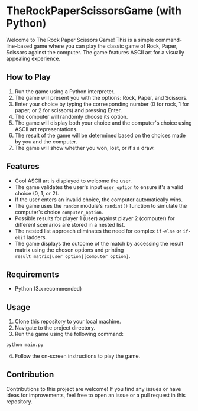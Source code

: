 # TheRockPaperScissorsGame (with Python)


Welcome to The Rock Paper Scissors Game! This is a simple command-line-based game where you can play the classic game of Rock, Paper, Scissors against the computer. 
The game features ASCII art for a visually appealing experience.

## How to Play

1. Run the game using a Python interpreter.
2. The game will present you with the options: Rock, Paper, and Scissors.
3. Enter your choice by typing the corresponding number (0 for rock, 1 for paper, or 2 for scissors) and pressing Enter.
4. The computer will randomly choose its option.
5. The game will display both your choice and the computer's choice using ASCII art representations.
6. The result of the game will be determined based on the choices made by you and the computer.
7. The game will show whether you won, lost, or it's a draw.

## Features

- Cool ASCII art is displayed to welcome the user.
- The game validates the user's input `user_option` to ensure it's a valid choice (0, 1, or 2).
- If the user enters an invalid choice, the computer automatically wins.
- The game uses the `random` module's `randint()` function to simulate the computer's choice `computer_option`.
- Possible results for player 1 (user) against player 2 (computer) for different scenarios are stored in a nested list.
- The nested list approach eliminates the need for complex `if-else` or `if-elif` ladders.
- The game displays the outcome of the match by accessing the result matrix using the chosen options and printing `result_matrix[user_option][computer_option]`.

## Requirements

- Python (3.x recommended)

## Usage

1. Clone this repository to your local machine.
2. Navigate to the project directory.
3. Run the game using the following command:

```bash
python main.py
```

4. Follow the on-screen instructions to play the game.

## Contribution

Contributions to this project are welcome! If you find any issues or have ideas for improvements, feel free to open an issue or a pull request in this repository.
